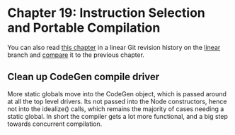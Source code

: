 # Chapter 19: Instruction Selection and Portable Compilation

You can also read [this chapter](https://github.com/SeaOfNodes/Simple/tree/linear-chapter19) in a linear Git revision history on the [linear](https://github.com/SeaOfNodes/Simple/tree/linear) branch and [compare](https://github.com/SeaOfNodes/Simple/compare/linear-chapter18...linear-chapter19) it to the previous chapter.

## Clean up CodeGen compile driver

More static globals move into the CodeGen object, which is passed around at all
the top level drivers.  Its not passed into the Node constructors, hence not
into the idealize() calls, which remains the majority of cases needing a static
global.  In short the compiler gets a lot more functional, and a big step
towards concurrent compilation.
